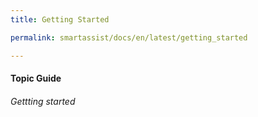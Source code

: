 ```yaml
---
title: Getting Started

permalink: smartassist/docs/en/latest/getting_started

---
```

#### Topic Guide
###### Gettting started
